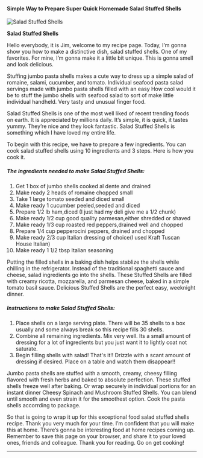             

#### Simple Way to Prepare Super Quick Homemade Salad Stuffed Shells

![Salad Stuffed Shells](https://img-global.cpcdn.com/recipes/5986508015140864/751x532cq70/salad-stuffed-shells-recipe-main-photo.jpg)

**Salad Stuffed Shells**

Hello everybody, it is Jim, welcome to my recipe page. Today, I’m gonna show you how to make a distinctive dish, salad stuffed shells. One of my favorites. For mine, I’m gonna make it a little bit unique. This is gonna smell and look delicious.

Stuffing jumbo pasta shells makes a cute way to dress up a simple salad of romaine, salami, cucumber, and tomato. Individual seafood pasta salad servings made with jumbo pasta shells filled with an easy How cool would it be to stuff the jumbo shells with seafood salad to sort of make little individual handheld. Very tasty and unusual finger food.

Salad Stuffed Shells is one of the most well liked of recent trending foods on earth. It is appreciated by millions daily. It’s simple, it is quick, it tastes yummy. They’re nice and they look fantastic. Salad Stuffed Shells is something which I have loved my entire life.

To begin with this recipe, we have to prepare a few ingredients. You can cook salad stuffed shells using 10 ingredients and 3 steps. Here is how you cook it.

##### The ingredients needed to make Salad Stuffed Shells:

1.  Get 1 box of jumbo shells cooked al dente and drained
2.  Make ready 2 heads of romaine chopped small
3.  Take 1 large tomato seeded and diced small
4.  Make ready 1 cucumber peeled,seeded and diced
5.  Prepare 1/2 lb ham,diced (I just had my deli give me a 1/2 chunk)
6.  Make ready 1/2 cup good quality parmesan,either shredded or shaved
7.  Make ready 1/3 cup roasted red peppers,drained well and chopped
8.  Prepare 1/4 cup pepperocini peppers, drained and chopped
9.  Make ready 2/3 cup Italian dressing of choice(I used Kraft Tuscan House Italian)
10.  Make ready 1 1/2 tbsp Italian seasoning

Putting the filled shells in a baking dish helps stablize the shells while chilling in the refrigerator. Instead of the traditional spaghetti sauce and cheese, salad ingredients go into the shells. These Stuffed Shells are filled with creamy ricotta, mozzarella, and parmesan cheese, baked in a simple tomato basil sauce. Delicious Stuffed Shells are the perfect easy, weeknight dinner.

##### Instructions to make Salad Stuffed Shells:

1.  Place shells on a large serving plate. There will be 35 shells to a box usually and some always break so this recipe fills 30 shells.
2.  Combine all remaining ingredients. Mix very well. Its a small amount of dressing for a lot of ingredients but you just want it to lightly coat not saturate.
3.  Begin filling shells with salad! That's it!! Drizzle with a scant amount of dressing if desired. Place on a table and watch them disappear!!

Jumbo pasta shells are stuffed with a smooth, creamy, cheesy filling flavored with fresh herbs and baked to absolute perfection. These stuffed shells freeze well after baking. Or wrap securely in individual portions for an instant dinner Cheesy Spinach and Mushroom Stuffed Shells. You can blend until smooth and even strain it for the smoothest option. Cook the pasta shells accorrding to package.

So that is going to wrap it up for this exceptional food salad stuffed shells recipe. Thank you very much for your time. I’m confident that you will make this at home. There’s gonna be interesting food at home recipes coming up. Remember to save this page on your browser, and share it to your loved ones, friends and colleague. Thank you for reading. Go on get cooking!

* * *